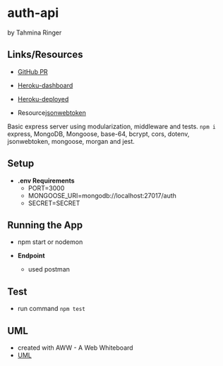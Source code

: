 # auth-api

by Tahmina Ringer

## Links/Resources

- [GitHub PR](https://github.com/Tahmina-Ringer-401-advanced-javascript/auth-api/pull/1)
- [Heroku-dashboard](https://dashboard.heroku.com/apps/auth-api-tahmina/activity)
- [Heroku-deployed](https://auth-api-tahmina.herokuapp.com/)

- Resource[jsonwebtoken](https://www.npmjs.com/package/jsonwebtoken)

Basic express server using modularization, middleware and tests.
`npm i` express, MongoDB, Mongoose, base-64, bcrypt, cors, dotenv, jsonwebtoken, mongoose, morgan and jest.

## Setup

- **.env Requirements**
  - PORT=3000
  - MONGOOSE_URI=mongodb://localhost:27017/auth
  - SECRET=SECRET

## Running the App

- npm start or nodemon

- **Endpoint**
  - used postman

## Test

- run command `npm test`

## UML

- created with AWW - A Web Whiteboard
- [UML](UML.png)

